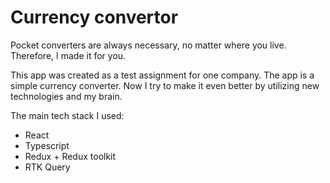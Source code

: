 # Currency convertor

Pocket converters are always necessary, no matter where you live. Therefore, I made it for you.

This app was created as a test assignment for one company. The app is a simple currency converter. Now I try to make it even better by utilizing new technologies and my brain.

The main tech stack I used:

- React
- Typescript
- Redux + Redux toolkit
- RTK Query
